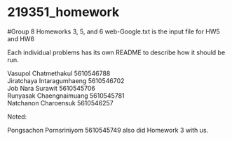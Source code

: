 # 219351_homework
#Group 8 Homeworks 3, 5, and 6
web-Google.txt is the input file for HW5 and HW6

Each individual problems has its own README to describe how it should be run.

Vasupol Chatmethakul 5610546788  
Jiratchaya Intaragumhaeng 5610546702  
Job Nara Surawit 5610545706  
Runyasak Chaengnaimuang 5610545781  
Natchanon Charoensuk 5610546257

Noted:

Pongsachon Pornsriniyom 5610545749 also did Homework 3 with us.
